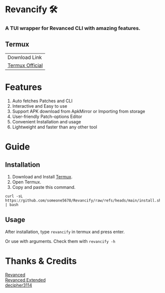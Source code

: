 # Revancify 🛠️
### A TUI wrapper for Revanced CLI with amazing features.

## Termux

<table>
  <tr>
    <td colspan="2">Download Link</td>
  </tr>
  <tr>
    <td><a href="https://github.com/termux/termux-app/releases/latest">Termux Official</a></td>
  </tr>
</table>


# Features
1. Auto fetches Patches and CLI
2. Interactive and Easy to use
3. Support APK download from ApkMirror or Importing from storage
4. User-friendly Patch-options Editor
5. Convenient Installation and usage
6. Lightweight and faster than any other tool

# Guide

## Installation
1. Download and Install [Termux](#termux).
2. Open Termux.
3. Copy and paste this command.
```
curl -sL https://github.com/someone5678/Revancify/raw/refs/heads/main/install.sh | bash
```

## Usage
After installation, type `revancify` in termux and press enter.  

Or use with arguments. Check them with `revancify -h`

# Thanks & Credits
[Revanced](https://github.com/revanced)  
[Revanced Extended](https://github.com/inotia00)  
[decipher3114](https://github.com/decipher3114)

